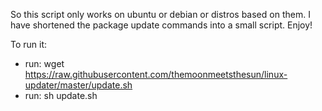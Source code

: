 So this script only works on ubuntu or debian or distros based on them. I have shortened the package update commands into a small script. Enjoy!

To run it:
- run: wget https://raw.githubusercontent.com/themoonmeetsthesun/linux-updater/master/update.sh
- run: sh update.sh
